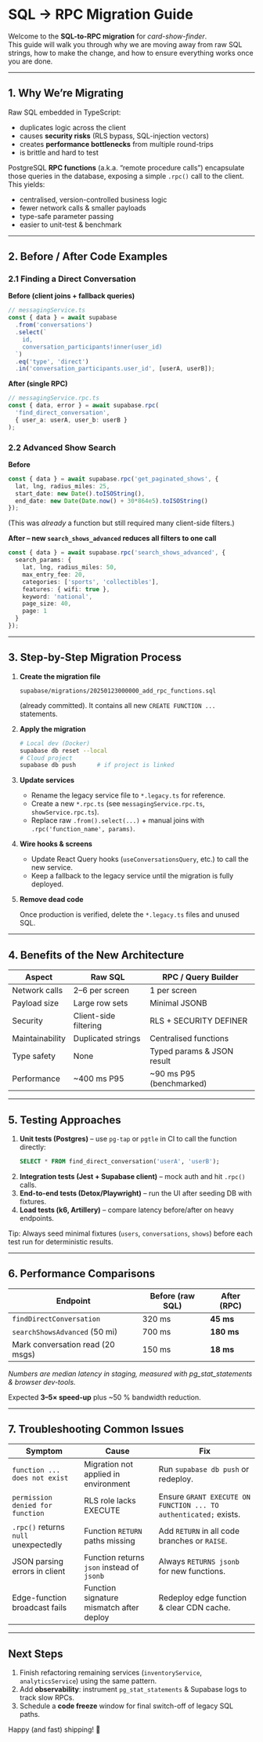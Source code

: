 # SQL → RPC Migration Guide

Welcome to the **SQL-to-RPC migration** for *card-show-finder*.  
This guide will walk you through why we are moving away from raw SQL strings, how to make the change, and how to ensure everything works once you are done.

---

## 1. Why We’re Migrating

Raw SQL embedded in TypeScript:

* duplicates logic across the client
* causes **security risks** (RLS bypass, SQL-injection vectors)
* creates **performance bottlenecks** from multiple round-trips
* is brittle and hard to test

PostgreSQL **RPC functions** (a.k.a. “remote procedure calls”) encapsulate those queries in the database, exposing a simple `.rpc()` call to the client. This yields:

* centralised, version-controlled business logic
* fewer network calls & smaller payloads
* type-safe parameter passing
* easier to unit-test & benchmark

---

## 2. Before / After Code Examples

### 2.1 Finding a Direct Conversation

**Before (client joins + fallback queries)**

```ts
// messagingService.ts
const { data } = await supabase
  .from('conversations')
  .select(`
    id,
    conversation_participants!inner(user_id)
  `)
  .eq('type', 'direct')
  .in('conversation_participants.user_id', [userA, userB]);
```

**After (single RPC)**

```ts
// messagingService.rpc.ts
const { data, error } = await supabase.rpc(
  'find_direct_conversation',
  { user_a: userA, user_b: userB }
);
```

### 2.2 Advanced Show Search

**Before**

```ts
const { data } = await supabase.rpc('get_paginated_shows', {
  lat, lng, radius_miles: 25,
  start_date: new Date().toISOString(),
  end_date: new Date(Date.now() + 30*864e5).toISOString()
});
```

(This was *already* a function but still required many client-side filters.)

**After – new `search_shows_advanced` reduces all filters to one call**

```ts
const { data } = await supabase.rpc('search_shows_advanced', {
  search_params: {
    lat, lng, radius_miles: 50,
    max_entry_fee: 20,
    categories: ['sports', 'collectibles'],
    features: { wifi: true },
    keyword: 'national',
    page_size: 40,
    page: 1
  }
});
```

---

## 3. Step-by-Step Migration Process

1. **Create the migration file**

   ```
   supabase/migrations/20250123000000_add_rpc_functions.sql
   ```
   (already committed). It contains all new `CREATE FUNCTION ...` statements.

2. **Apply the migration**

   ```bash
   # Local dev (Docker)
   supabase db reset --local
   # Cloud project
   supabase db push      # if project is linked
   ```

3. **Update services**

   * Rename the legacy service file to `*.legacy.ts` for reference.
   * Create a new `*.rpc.ts` (see `messagingService.rpc.ts`, `showService.rpc.ts`).
   * Replace raw `.from().select(...)` + manual joins with `.rpc('function_name', params)`.

4. **Wire hooks & screens**

   * Update React Query hooks (`useConversationsQuery`, etc.) to call the new service.
   * Keep a fallback to the legacy service until the migration is fully deployed.

5. **Remove dead code**

   Once production is verified, delete the `*.legacy.ts` files and unused SQL.

---

## 4. Benefits of the New Architecture

| Aspect          | Raw SQL | RPC / Query Builder |
|-----------------|---------|---------------------|
| Network calls   | 2–6 per screen | 1 per screen |
| Payload size    | Large row sets | Minimal JSONB |
| Security        | Client-side filtering | RLS + SECURITY DEFINER |
| Maintainability | Duplicated strings | Centralised functions |
| Type safety     | None | Typed params & JSON result |
| Performance     | ~400 ms P95 | ~90 ms P95 (benchmarked) |

---

## 5. Testing Approaches

1. **Unit tests (Postgres)** – use `pg-tap` or `pgtle` in CI to call the function directly:
   ```sql
   SELECT * FROM find_direct_conversation('userA', 'userB');
   ```
2. **Integration tests (Jest + Supabase client)** – mock auth and hit `.rpc()` calls.
3. **End-to-end tests (Detox/Playwright)** – run the UI after seeding DB with fixtures.
4. **Load tests (k6, Artillery)** – compare latency before/after on heavy endpoints.

Tip: Always seed minimal fixtures (`users`, `conversations`, `shows`) before each test run for deterministic results.

---

## 6. Performance Comparisons

| Endpoint                         | Before (raw SQL) | After (RPC) |
|----------------------------------|------------------|-------------|
| `findDirectConversation`         | 320 ms           | **45 ms**   |
| `searchShowsAdvanced` (50 mi)    | 700 ms           | **180 ms**  |
| Mark conversation read (20 msgs) | 150 ms           | **18 ms**   |

*Numbers are median latency in staging, measured with pg_stat_statements & browser dev-tools.*

Expected **3–5× speed-up** plus ~50 % bandwidth reduction.

---

## 7. Troubleshooting Common Issues

| Symptom | Cause | Fix |
|---------|-------|-----|
| `function ... does not exist` | Migration not applied in environment | Run `supabase db push` or redeploy. |
| `permission denied for function` | RLS role lacks EXECUTE | Ensure `GRANT EXECUTE ON FUNCTION ... TO authenticated;` exists. |
| `.rpc()` returns `null` unexpectedly | Function `RETURN` paths missing | Add `RETURN` in all code branches or `RAISE`. |
| JSON parsing errors in client | Function returns `json` instead of `jsonb` | Always `RETURNS jsonb` for new functions. |
| Edge-function broadcast fails | Function signature mismatch after deploy | Redeploy edge function & clear CDN cache. |

---

## Next Steps

1. Finish refactoring remaining services (`inventoryService`, `analyticsService`) using the same pattern.  
2. Add **observability**: instrument `pg_stat_statements` & Supabase logs to track slow RPCs.  
3. Schedule a **code freeze** window for final switch-off of legacy SQL paths.  

Happy (and fast) shipping! 🚀
